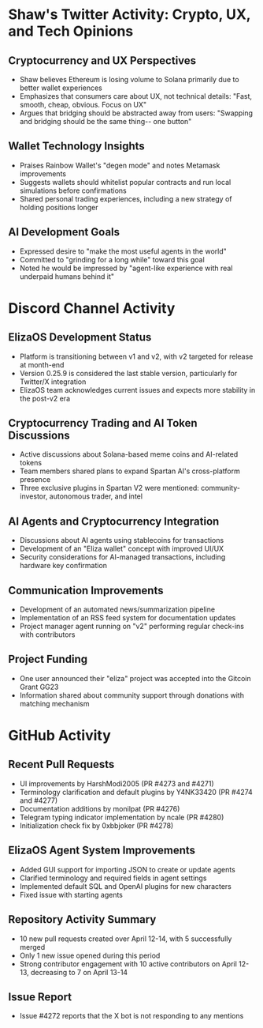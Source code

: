 # Shaw's Twitter Activity: Crypto, UX, and Tech Opinions

## Cryptocurrency and UX Perspectives
- Shaw believes Ethereum is losing volume to Solana primarily due to better wallet experiences
- Emphasizes that consumers care about UX, not technical details: "Fast, smooth, cheap, obvious. Focus on UX"
- Argues that bridging should be abstracted away from users: "Swapping and bridging should be the same thing-- one button"

## Wallet Technology Insights
- Praises Rainbow Wallet's "degen mode" and notes Metamask improvements
- Suggests wallets should whitelist popular contracts and run local simulations before confirmations
- Shared personal trading experiences, including a new strategy of holding positions longer

## AI Development Goals
- Expressed desire to "make the most useful agents in the world"
- Committed to "grinding for a long while" toward this goal
- Noted he would be impressed by "agent-like experience with real underpaid humans behind it"

# Discord Channel Activity

## ElizaOS Development Status
- Platform is transitioning between v1 and v2, with v2 targeted for release at month-end
- Version 0.25.9 is considered the last stable version, particularly for Twitter/X integration
- ElizaOS team acknowledges current issues and expects more stability in the post-v2 era

## Cryptocurrency Trading and AI Token Discussions
- Active discussions about Solana-based meme coins and AI-related tokens
- Team members shared plans to expand Spartan AI's cross-platform presence
- Three exclusive plugins in Spartan V2 were mentioned: community-investor, autonomous trader, and intel

## AI Agents and Cryptocurrency Integration
- Discussions about AI agents using stablecoins for transactions
- Development of an "Eliza wallet" concept with improved UI/UX
- Security considerations for AI-managed transactions, including hardware key confirmation

## Communication Improvements
- Development of an automated news/summarization pipeline
- Implementation of an RSS feed system for documentation updates
- Project manager agent running on "v2" performing regular check-ins with contributors

## Project Funding
- One user announced their "eliza" project was accepted into the Gitcoin Grant GG23
- Information shared about community support through donations with matching mechanism

# GitHub Activity

## Recent Pull Requests
- UI improvements by HarshModi2005 (PR #4273 and #4271)
- Terminology clarification and default plugins by Y4NK33420 (PR #4274 and #4277)
- Documentation additions by monilpat (PR #4276)
- Telegram typing indicator implementation by ncale (PR #4280)
- Initialization check fix by 0xbbjoker (PR #4278)

## ElizaOS Agent System Improvements
- Added GUI support for importing JSON to create or update agents
- Clarified terminology and required fields in agent settings
- Implemented default SQL and OpenAI plugins for new characters
- Fixed issue with starting agents

## Repository Activity Summary
- 10 new pull requests created over April 12-14, with 5 successfully merged
- Only 1 new issue opened during this period
- Strong contributor engagement with 10 active contributors on April 12-13, decreasing to 7 on April 13-14

## Issue Report
- Issue #4272 reports that the X bot is not responding to any mentions